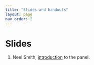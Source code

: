 ```yaml
---
title: "Slides and handouts"
layout: page
nav_order: 2
---
```


# Slides

1. Neel Smith, [introduction](./smith.pdf) to the panel.